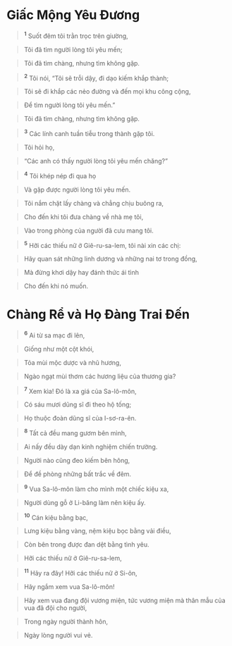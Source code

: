 

# Giấc Mộng Yêu Đương

> <sup><b>1</b></sup> Suốt đêm tôi trằn trọc trên giường,
>


> Tôi đã tìm người lòng tôi yêu mến;
>


> Tôi đã tìm chàng, nhưng tìm không gặp.
>


> <sup><b>2</b></sup> Tôi nói, “Tôi sẽ trỗi dậy, đi dạo kiếm khắp thành;
>


> Tôi sẽ đi khắp các nẻo đường và đến mọi khu công cộng,
>


> Để tìm người lòng tôi yêu mến.”
>


> Tôi đã tìm chàng, nhưng tìm không gặp.
>


> <sup><b>3</b></sup> Các lính canh tuần tiễu trong thành gặp tôi.
>


> Tôi hỏi họ,
>


> “Các anh có thấy người lòng tôi yêu mến chăng?”
>


> <sup><b>4</b></sup> Tôi khép nép đi qua họ
>


> Và gặp được người lòng tôi yêu mến.
>


> Tôi nắm chặt lấy chàng và chẳng chịu buông ra,
>


> Cho đến khi tôi đưa chàng về nhà mẹ tôi,
>


> Vào trong phòng của người đã cưu mang tôi.
>


> <sup><b>5</b></sup> Hỡi các thiếu nữ ở Giê-ru-sa-lem, tôi nài xin các chị:
>


> Hãy quan sát những linh dương và những nai tơ trong đồng,
>


> Mà đừng khơi dậy hay đánh thức ái tình
>


> Cho đến khi nó muốn.
>

# Chàng Rể và Họ Đàng Trai Đến

> <sup><b>6</b></sup> Ai từ sa mạc đi lên,
>


> Giống như một cột khói,
>


> Tỏa mùi mộc dược và nhũ hương,
>


> Ngào ngạt mùi thơm các hương liệu của thương gia?
>


> <sup><b>7</b></sup> Xem kìa! Đó là xa giá của Sa-lô-môn,
>


> Có sáu mươi dũng sĩ đi theo hộ tống;
>


> Họ thuộc đoàn dũng sĩ của I-sơ-ra-ên.
>


> <sup><b>8</b></sup> Tất cả đều mang gươm bên mình,
>


> Ai nấy đều dày dạn kinh nghiệm chiến trường.
>


> Người nào cũng đeo kiếm bên hông,
>


> Để đề phòng những bất trắc về đêm.
>


> <sup><b>9</b></sup> Vua Sa-lô-môn làm cho mình một chiếc kiệu xa,
>


> Người dùng gỗ ở Li-băng làm nên kiệu ấy.
>


> <sup><b>10</b></sup> Cán kiệu bằng bạc,
>


> Lưng kiệu bằng vàng, nệm kiệu bọc bằng vải điều,
>


> Còn bên trong được đan dệt bằng tình yêu.
>


> Hỡi các thiếu nữ ở Giê-ru-sa-lem,
>


> <sup><b>11</b></sup> Hãy ra đây! Hỡi các thiếu nữ ở Si-ôn,
>


> Hãy ngắm xem vua Sa-lô-môn!
>


> Hãy xem vua đang đội vương miện, tức vương miện mà thân mẫu của vua đã đội cho người,
>


> Trong ngày người thành hôn,
>


> Ngày lòng người vui vẻ.
>

